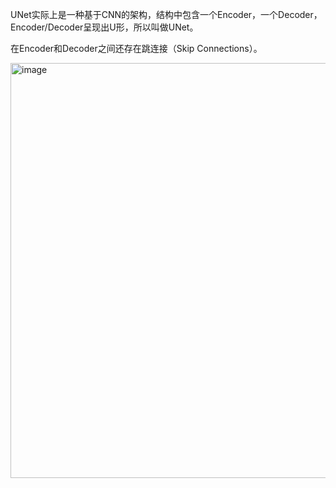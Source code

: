 UNet实际上是一种基于CNN的架构，结构中包含一个Encoder，一个Decoder，Encoder/Decoder呈现出U形，所以叫做UNet。

在Encoder和Decoder之间还存在跳连接（Skip Connections）。

<img width="664" alt="image" src="https://github.com/user-attachments/assets/e66230f4-f265-4035-b595-bea8f56d2259">

